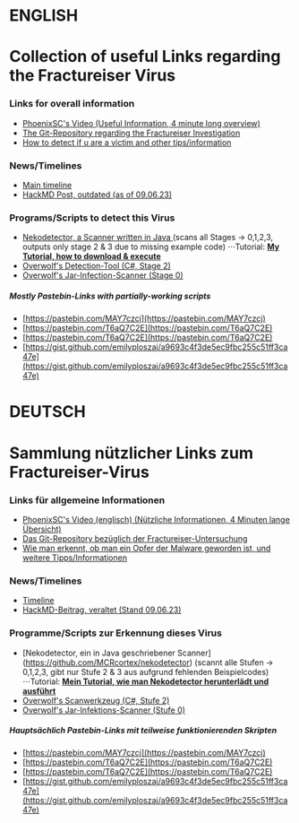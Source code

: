 # ENGLISH

# Collection of useful Links regarding the Fractureiser Virus

### Links for overall information

* [PhoenixSC's Video (Useful Information, 4 minute long overview)](https://www.youtube.com/watch?v=BH925m0QKds&pp=ygUJcGhvZW5peHNj)
* [The Git-Repository regarding the Fractureiser Investigation](https://github.com/fractureiser-investigation/fractureiser)
* [How to detect if u are a victim and other tips/information](https://github.com/fractureiser-investigation/fractureiser/blob/main/docs/users.md#am-i-infected)

### News/Timelines

* [Main timeline](https://github.com/fractureiser-investigation/fractureiser/blob/main/docs/timeline.md)
* [HackMD Post, outdated (as of 09.06.23)](https://hackmd.io/B46EYzKXSfWSF35DeCZz9A)

### Programs/Scripts to detect this Virus

* [Nekodetector, a Scanner written in Java ](https://github.com/MCRcortex/nekodetector) (scans all Stages -> 0,1,2,3, outputs only stage 2 & 3 due to missing example code)
⋅⋅⋅Tutorial: [**My Tutorial, how to download & execute**](./tutorials/nekodetector.md)
* [Overwolf's Detection-Tool (C#, Stage 2)](https://github.com/overwolf/detection-tool)
* [Overwolf's Jar-Infection-Scanner (Stage 0)](https://github.com/overwolf/jar-infection-scanner)

##### Mostly Pastebin-Links with partially-working scripts

* [https://pastebin.com/MAY7czcj](https://pastebin.com/MAY7czcj)
* [https://pastebin.com/T6aQ7C2E](https://pastebin.com/T6aQ7C2E)
* [https://pastebin.com/T6aQ7C2E](https://pastebin.com/T6aQ7C2E)
* [https://gist.github.com/emilyploszaj/a9693c4f3de5ec9fbc255c51ff3ca47e](https://gist.github.com/emilyploszaj/a9693c4f3de5ec9fbc255c51ff3ca47e)


# DEUTSCH

# Sammlung nützlicher Links zum Fractureiser-Virus

### Links für allgemeine Informationen

* [PhoenixSC's Video (englisch) (Nützliche Informationen, 4 Minuten lange Übersicht)](https://www.youtube.com/watch?v=BH925m0QKds&pp=ygUJcGhvZW5peHNj)
* [Das Git-Repository bezüglich der Fractureiser-Untersuchung](https://github.com/fractureiser-investigation/fractureiser)
* [Wie man erkennt, ob man ein Opfer der Malware geworden ist, und weitere Tipps/Informationen](https://github.com/fractureiser-investigation/fractureiser/blob/main/docs/users.md#am-i-infected)

### News/Timelines

* [Timeline](https://github.com/fractureiser-investigation/fractureiser/blob/main/docs/timeline.md)
* [HackMD-Beitrag, veraltet (Stand 09.06.23)](https://hackmd.io/B46EYzKXSfWSF35DeCZz9A)

### Programme/Scripts zur Erkennung dieses Virus

* [Nekodetector, ein in Java geschriebener Scanner] (https://github.com/MCRcortex/nekodetector) (scannt alle Stufen -> 0,1,2,3, gibt nur Stufe 2 & 3 aus aufgrund fehlenden Beispielcodes)
⋅⋅⋅Tutorial: [**Mein Tutorial, wie man Nekodetector herunterlädt und ausführt**](./tutorials/nekodetector.md)
* [Overwolf's Scanwerkzeug (C#, Stufe 2)](https://github.com/overwolf/detection-tool)
* [Overwolf's Jar-Infektions-Scanner (Stufe 0)](https://github.com/overwolf/jar-infection-scanner)

##### Hauptsächlich Pastebin-Links mit teilweise funktionierenden Skripten

* [https://pastebin.com/MAY7czcj](https://pastebin.com/MAY7czcj)
* [https://pastebin.com/T6aQ7C2E](https://pastebin.com/T6aQ7C2E)
* [https://pastebin.com/T6aQ7C2E](https://pastebin.com/T6aQ7C2E)
* [https://gist.github.com/emilyploszaj/a9693c4f3de5ec9fbc255c51ff3ca47e](https://gist.github.com/emilyploszaj/a9693c4f3de5ec9fbc255c51ff3ca47e)
